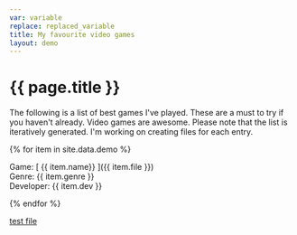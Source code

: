 ```yaml
---
var: variable
replace: replaced_variable
title: My favourite video games
layout: demo
---
```


# {{ page.title }}

The following is a list of best games I've played. These are a must to try if you haven't already. Video games are awesome.
Please note that the list is iteratively generated. I'm working on creating files for each entry.

{% for item in site.data.demo %}

Game: [ {{ item.name}} ]({{ item.file }})\
Genre: {{ item.genre }}\
Developer: {{ item.dev }}

{% endfor %}		

[test file](test/testfile2.md)
	